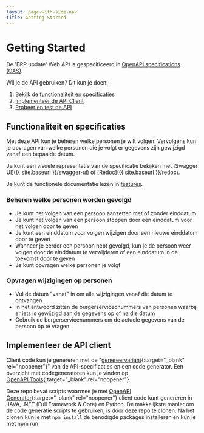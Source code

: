 ```yaml
---
layout: page-with-side-nav
title: Getting Started
---
```

# Getting Started
De 'BRP update' Web API is gespecificeerd in [OpenAPI specifications (OAS)](https://swagger.io/specification/).

Wil je de API gebruiken? Dit kun je doen:

1. Bekijk de [functionaliteit en specificaties](#functionaliteit-en-specificaties)
2. [Implementeer de API Client](#implementeer-de-api-client)
3. [Probeer en test de API](#probeer-en-test-de-api)

## Functionaliteit en specificaties
Met deze API kun je beheren welke personen je wilt volgen. Vervolgens kun je opvragen van welke personen die je volgt er gegevens zijn gewijzigd vanaf een bepaalde datum.

Je kunt een visuele representatie van de specificatie bekijken met [Swagger UI]({{ site.baseurl }}/swagger-ui) of [Redoc]({{ site.baseurl }}/redoc).

Je kunt de functionele documentatie lezen in [features](./features).

### Beheren welke personen worden gevolgd
* Je kunt het volgen van een persoon aanzetten met of zonder einddatum
* Je kunt het volgen van een persoon stoppen door een einddatum voor het volgen door te geven
* Je kunt een einddatum voor volgen wijzigen door een nieuwe einddatum door te geven
* Wanneer je eerder een persoon hebt gevolgd, kun je de persoon weer volgen door de einddatum te verwijderen of een einddatum in de toekomst door te geven
* Je kunt opvragen welke personen je volgt

### Opvragen wijzigingen op personen
* Vul de datum "vanaf" in om alle wijzigingen vanaf die datum te ontvangen
* In het antwoord zitten de burgerservicecnummers van personen waarbij er iets is gewijzigd aan de gegevens op of na die datum
* Gebruik de burgerservicenummers om de actuele gegevens van de persoon op te vragen

## Implementeer de API client
Client code kun je genereren met de "[genereervariant](https://github.com/BRP-API/Haal-Centraal-BRP-Update-API/blob/master/specificatie/genereervariant/openapi.yaml){:target="_blank" rel="noopener"}" van de API-specificaties en een code generator. Een overzicht met codegeneratoren kun je vinden op [OpenAPI.Tools](https://openapi.tools/#sdk){:target="_blank" rel="noopener"}.

Deze repo bevat scripts waarmee je met [OpenAPI Generator](https://openapi-generator.tech/){:target="_blank" rel="noopener"} client code kunt genereren in JAVA, .NET (Full Framework & Core) en Python. De makkelijkste manier om de code generatie scripts te gebruiken, is door deze repo te clonen. Na het clonen kun je met `npm install` de benodigde packages installeren en kun je met npm run <script naam> één van de volgende scripts uitvoeren:
- oas:generate-java-client (voor JAVA client code)
- oas:generate-netcore-client (voor .NET Core client code)
- oas:generate-net-client (voor .NET Full Framework client code)
- oas:generate-python-client (voor Python client code)

Een lijst met andere ondersteunde generator opties kun je vinden in de [Generators List](https://openapi-generator.tech/docs/generators){:target="_blank" rel="noopener"} van OpenAPI Generator.

Note. De prerequisite van OpenAPI Generator is JAVA. Je moet een JAVA runtime installeren voordat je OpenAPI Generator kunt gebruiken
  
## Probeer en test de API
Wil je de 'BRP-Update' Web API proberen en testen? Dat kan op de demo omgeving!`

Om de web api op de demo-omgeving te gebruiken heb je een apikey nodig. Deze voeg je aan een request toe als header "X-API-KEY". Een API-key vraag je aan bij de product owner [c.dingemanse@comites.nl](mailto:c.dingemanse@comites.nl).

### Importeer de specificaties in Postman

De werking van de 'BRP-Update' Web API is het makkelijkst te testen met behulp van [Postman](https://www.getpostman.com/){:target="_blank" rel="noopener"}. In Postman kun je de "[API specificaties](https://github.com/BRP-API/Haal-Centraal-BRP-Update-API/blob/master/specificatie/genereervariant/openapi.yaml){:target="_blank" rel="noopener"}" importeren en visueel de BRP-update API aanroepen. Volg deze stappen om de Postman collection te importeren:

In Postman kun je de 'Bevraging Persoon' OpenAPI specificatie importeren en visueel de verschillende endpoints aanroepen. Volg deze stappen om het OpenAPI specificatie bestand te importeren:

1.Klik op de Import button om de Import dialog box te openen

2.Selecteer 'Import From Link' tab, plak de volgende url in de 'Enter a URL and press Import' textbox en klik op de Import button

``` url
https://raw.githubusercontent.com/BRP-API/Haal-Centraal-BRP-Update-API/master/specificatie/genereervariant/openapi.yaml
```

3.Klik op de Next button om een Postman collectie te genereren uit het OpenAPI specificatie bestand

### Configureer de url en api key

1. Klik bij "BRP Update API" op de drie bolletjes.
2. Klik vervolgens op Edit
3. Selecteer tabblad "Authorization"
4. Kies TYPE "API Key"
5. Vul in Key: "x-api-key", Value: de API key die je van Cathy hebt ontvangen, Add to: "Header"
6. Selecteer tabblad "Variables"
7. Vul bij baseUrl INITIAL VALUE en bij CURRENT VALUE: `https://www.haalcentraal.nl/haalcentraal/api/brpupdate`
8. Klik op de knop Update

### Gebruik van de BRP-update API testvoorziening

Op de BRP-update API in de Haal Centraal demo-omgeving worden elke dag enkele personen (burgerservicenummers) als wijziging toegevoegd. Op deze manier kan je voor elke dag nieuwe wijzigingen ontvangen.

Om wijzigingen te ontvangen moet je eerst een volgindicatie toevoegen met PUT /volgindicaties/:burgerservicenummer. Daarbij vul je in Postman bij Path Variable 'burgerservicenummer' als VALUE het burgerservicenummer in van de persoon waarop je wijzigingen wilt ontvangen. 

Bij het zetten van een volgindicatie moet ook een request body worden opgenomen, waarmee een einddatum kan worden opgegeven. Wanneer je geen einddatum wilt opgeven, is de request body een leeg object: 
```
{ }
```

Je kan een volgindicatie beëindigen door de einddatum voor het volgen op te nemen in de request body. Bijvoorbeeld: 
```
{
  "einddatum": "2022-04-19"
}
```

Op elke werkdag worden er wijzigingen ontvangen voor enkele burgerservicenummers. Je kunt de volgende burgerservicenummers gebruiken:

| Weekdag   | burgerservicenummers |
|---------- |--------------------- |
| maandag   | 999994669, 999992740 |
| dinsdag   | 999990019, 999990925 |
| woensdag  | 999993276, 999993252 |
| donderdag | 999991176, 999993136 |
| vrijdag   | 999993215, 999990317 |
| zaterdag  | 999994281, 999990743 |
| zondag    | 999993070, 999991334 |

Vervolgens kun je wijzigingen opvragen met GET /wijzigingen. Daarbij kan je de query-parameter 'vanaf' gebruiken om alleen wijzigingen te ontvangen vanaf de opgegeven datum.

Je zult pas wijzigingen ontvangen van na het moment dat je de volgindicatie hebt gezet. Wanneer je vandaag een volgindicatie toevoegt op een burgerservicenummer, dan zal je dus nog niet direct wijzigingen hebben voor die persoon.
Als je bijvoorbeeld op maandag 11 april PUT /volgindicaties/999994669 doet (dit burgerservicenummer krijgt elke maandag een wijziging), dan zal je op 11 april bij GET /wijzigingen?vanaf=2022-04-11 nog niet burgerservicenummer '999994669' ontvangen. Wanneer je vervolgens op 18 april (maandag een week later) GET /wijzigingen?vanaf=2022-04-18 vraagt, zal je burgerservicenummer '999994669' wel ontvangen.

Als je bijvoorbeeld op maandag 11 april PUT /volgindicaties/999990019 doet (dit burgerservicenummer krijgt elke dinsdag een wijziging), dan zal je op 11 april bij GET /wijzigingen?vanaf=2022-04-11 nog niet burgerservicenummer '999990019' ontvangen. Wanneer je vervolgens op 12 april (maandag een week later) GET /wijzigingen?vanaf=2022-04-12 vraagt, zal je burgerservicenummer '999990019' wel ontvangen.

Houd er dus rekening mee dat je ten minste twee kalenderdagen nodig hebt om de BRP update API uit te proberen of testen: eerste dag om de volgindicatie te zetten, tweede dag om de wijzigingen op te vragen.

